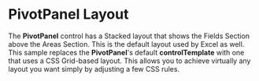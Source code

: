 PivotPanel Layout
=================================

The **PivotPanel** control has a Stacked layout that shows the Fields Section above the Areas Section. This is the default layout used by Excel as well. This sample replaces the **PivotPanel**'s default **controlTemplate** with one that uses a CSS Grid-based layout. This allows you to achieve virtually any layout you want simply by adjusting a few CSS rules.